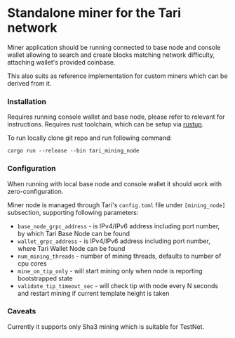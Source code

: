 # Standalone miner for the Tari network

Miner application should be running connected to base node and console wallet allowing to search and create blocks
matching network difficulty, attaching wallet's provided coinbase. 

This also suits as reference implementation for custom miners which can be derived from it.


### Installation

Requires running console wallet and base node, please refer to relevant for instructions.
Requires rust toolchain, which can be setup via [rustup](https://rustup.rs/).

To run locally clone git repo and run following command:
```
cargo run --release --bin tari_mining_node
```

### Configuration

When running with local base node and console wallet it should work with zero-configuration.

Miner node is managed through Tari's `config.toml` file under `[mining_node]` subsection, supporting following parameters:
 - `base_node_grpc_address` - is IPv4/IPv6 address including port number, by which Tari Base Node can be found
 - `wallet_grpc_address` - is IPv4/IPv6 address including port number, where Tari Wallet Node can be found
 - `num_mining_threads` - number of mining threads, defaults to number of cpu cores
 - `mine_on_tip_only` - will start mining only when node is reporting bootstrapped state
 - `validate_tip_timeout_sec` - will check tip with node every N seconds and restart mining
 if current template height is taken

### Caveats 

Currently it supports only Sha3 mining which is suitable for TestNet.

